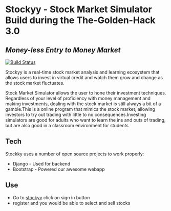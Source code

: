 # **Stockyy** - Stock Market Simulator Build during the The-Golden-Hack 3.0
## _Money-less Entry to Money Market_
[![Build Status](https://travis-ci.org/joemccann/dillinger.svg?branch=master)](https://travis-ci.org/joemccann/dillinger)

Stockyy is a real-time stock market analysis and learning ecosystem that allows users to invest in virtual credit and watch them grow and change as the stock market fluctuates.


Stock  Market Simulator allows the user to hone their investment techniques. Regardless of your level of proficiency with money management and making investments, dealing with the stock market is still always a bit of a gamble.This is a online program that mimics the stock market, allowing investors to try out trading with little to no consequences.Investing simulators are good for adults who want to learn the ins and outs of trading, but are also good in a classroom environment for students
## Tech

Stockky uses a number of open source projects to work properly:

- Django - Used for backend
- Bootstrap - Powered our awesome webapp 


## Use 

- Go to [stockyy](https://vineetkrgupta.github.io/Stockyy/) click on sign in button
-  register and you would be able to select and sell stocks
